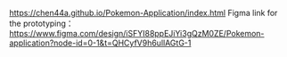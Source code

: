 https://chen44a.github.io/Pokemon-Application/index.html
Figma link for the prototyping： https://www.figma.com/design/iSFYI88ppEJiYi3gQzM0ZE/Pokemon-application?node-id=0-1&t=QHCyfV9h6ullAGtG-1
